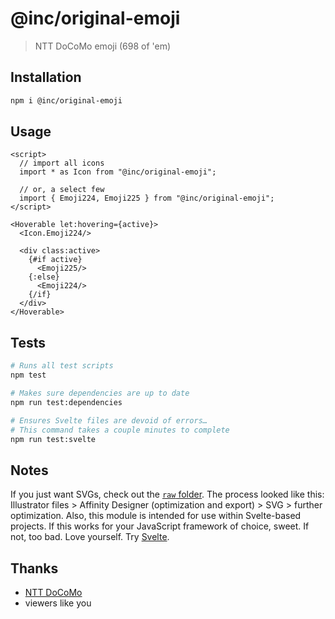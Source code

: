 # @inc/original-emoji

> NTT DoCoMo emoji (698 of 'em)



## Installation

```sh
npm i @inc/original-emoji
```

## Usage

```svelte
<script>
  // import all icons
  import * as Icon from "@inc/original-emoji";

  // or, a select few
  import { Emoji224, Emoji225 } from "@inc/original-emoji";
</script>

<Hoverable let:hovering={active}>
  <Icon.Emoji224/>

  <div class:active>
    {#if active}
      <Emoji225/>
    {:else}
      <Emoji224/>
    {/if}
  </div>
</Hoverable>
```

## Tests

```sh
# Runs all test scripts
npm test

# Makes sure dependencies are up to date
npm run test:dependencies

# Ensures Svelte files are devoid of errors…
# This command takes a couple minutes to complete
npm run test:svelte
```

## Notes

If you just want SVGs, check out the [`raw` folder](/raw). The process looked like this: Illustrator files > Affinity Designer (optimization and export) > SVG > further optimization. Also, this module is intended for use within Svelte-based projects. If this works for your JavaScript framework of choice, sweet. If not, too bad. Love yourself. Try [Svelte](https://svelte.dev).

## Thanks

- [NTT DoCoMo](https://www.nttdocomo.co.jp/service/developer/smart_phone/make_contents/pictograph/download)
- viewers like you
